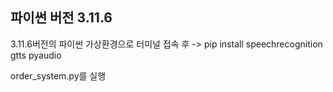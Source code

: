 ## 파이썬 버전 3.11.6

3.11.6버전의 파이썬 가상환경으로 터미널 접속 후 -> pip install speechrecognition gtts pyaudio

order_system.py를 실행